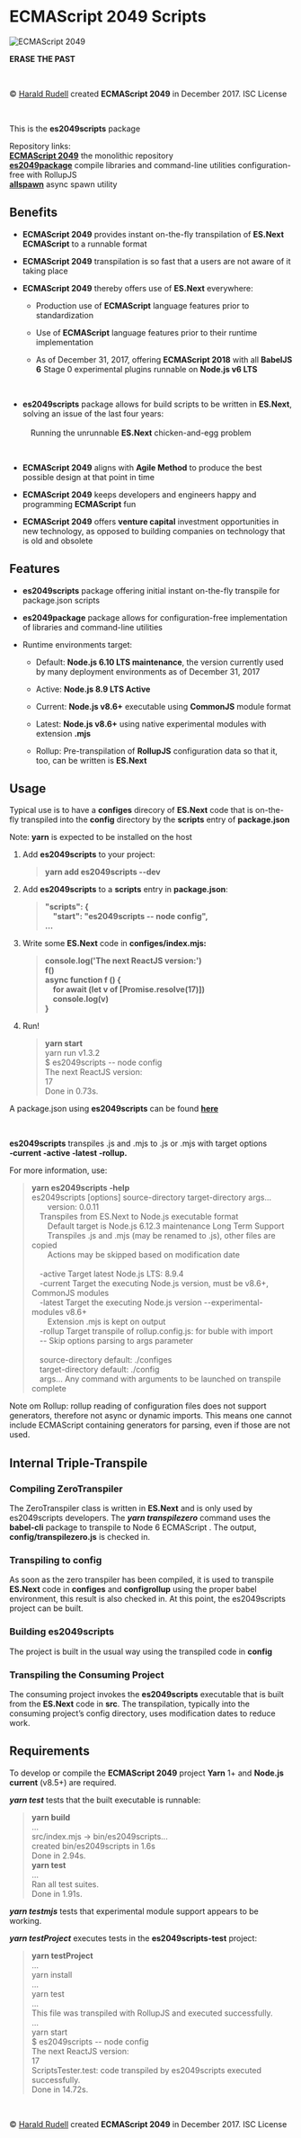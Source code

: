 <h1>ECMAScript 2049 Scripts</h1>
<img src=https://raw.githubusercontent.com/haraldrudell/ECMAScript2049/HEAD/workspace/packages/es2049scripts/assets/ECMAScript%202049.png alt="ECMAScript 2049" />
<p><strong>ERASE THE PAST</strong></p>
<p>&emsp;</p>
<p>© <a href=http://haraldrudell.com>Harald Rudell</a> created <strong>ECMAScript 2049</strong> in December 2017. ISC License</p>
<p>&emsp;</p>

<p>This is the <strong>es2049scripts</strong> package</p>
<p>Repository links:<br />
<strong><a href=https://github.com/haraldrudell/ECMAScript2049>ECMAScript 2049</a></strong> the monolithic repository<br />
<strong><a href=https://github.com/haraldrudell/ECMAScript2049/tree/master/workspace/packages/es2049package>es2049package</a></strong> compile libraries and command-line utilities configuration-free with RollupJS<br />
<strong><a href=https://github.com/haraldrudell/ECMAScript2049/tree/master/workspace/packages/allspawn>allspawn</a></strong> async spawn utility</p>

<h2>Benefits</h2>
<ul>
  <li><p><strong>ECMAScript 2049</strong> provides instant on-the-fly transpilation of <strong>ES.Next ECMAScript</strong> to a runnable format</p></li>
  <li><p><strong>ECMAScript 2049</strong> transpilation is so fast that a users are not aware of it taking place</p></li>
  <li><p><strong>ECMAScript 2049</strong> thereby offers use of <strong>ES.Next</strong> everywhere:</p>
    <ul>
      <li><p>Production use of <strong>ECMAScript</strong> language features prior to standardization</p></li>
      <li><p>Use of <strong>ECMAScript</strong> language features prior to their runtime implementation</p></li>
      <li><p>As of December 31, 2017, offering <strong>ECMAScript 2018</strong> with all <strong>BabelJS 6</strong> Stage 0 experimental plugins runnable on <strong>Node.js v6 LTS</strong></p></li>
  </ul><p>&nbsp;</p></li>
  <li><p><strong>es2049scripts</strong> package allows for build scripts to be written in <strong>ES.Next</strong>, solving an issue of the last four years:<br /><br />&emsp;Running the unrunnable <strong>ES.Next</strong> chicken-and-egg problem</p><p>&nbsp;</p></li>
  <li><p><strong>ECMAScript 2049</strong> aligns with <strong>Agile Method</strong> to produce the best possible design at that point in time</li>
  <li><p><strong>ECMAScript 2049</strong> keeps developers and engineers happy and programming <strong>ECMAScript</strong> fun</li>
  <li><p><strong>ECMAScript 2049</strong> offers <strong>venture capital</strong> investment opportunities in new technology, as opposed to building companies on technology that is old and obsolete</li>
</ul>

<h2>Features</h2>
<ul>
  <li><p><strong>es2049scripts</strong> package offering initial instant on-the-fly transpile for package.json scripts</p></li>
  <li><p><strong>es2049package</strong> package allows for configuration-free implementation of libraries and command-line utilities</p></li>
  <li><p>Runtime environments target:</p>
    <ul>
      <li><p>Default: <strong>Node.js 6.10 LTS maintenance</strong>, the version currently used by many deployment environments as of December 31, 2017</p></li>
      <li><p>Active: <strong>Node.js 8.9 LTS Active</strong></p></li>
      <li><p>Current: <strong>Node.js v8.6+</strong> executable using <strong>CommonJS</strong> module format</p></li>
      <li><p>Latest: <strong>Node.js v8.6+</strong> using native experimental modules with extension <strong>.mjs</strong></p></li>
      <li><p>Rollup: Pre-transpilation of <strong>RollupJS</strong> configuration data so that it, too, can be written is <strong>ES.Next</strong></p></li>
  </ul></li>
</ul>

<h2>Usage</h2>
<p>Typical use is to have a <strong>configes</strong> direcory of <strong>ES.Next</strong> code that is on-the-fly transpiled into the <strong>config</strong> directory by the <strong>scripts</strong> entry of <strong>package.json</strong></p>
<p>Note: <strong>yarn</strong> is expected to be installed on the host</p>
<ol>
  <li><p>Add <strong>es2049scripts</strong> to your project:</p>
  <blockquote><strong>yarn add es2049scripts --dev</strong></blockquote></li>
  <li><p>Add <strong>es2049scripts</strong> to a <strong>scripts</strong> entry in <strong>package.json</strong>:</p>
  <blockquote><strong>"scripts": {<br />
    &emsp;"start": "es2049scripts -- node config",<br />
    …</strong></blockquote></li>
  <li><p>Write some <strong>ES.Next</strong> code in <strong>configes/index.mjs:</strong></p>
  <blockquote><strong>console.log('The next ReactJS version:')<br />
    f()<br />
    async function f () {<br />
    &emsp;for await (let v of [Promise.resolve(17)])<br />
    &emsp;console.log(v)<br />
    }</strong></blockquote></li>
  <li><p>Run!</p>
  <blockquote><strong>yarn start</strong><br />
    yarn run v1.3.2<br />
    $ es2049scripts -- node config<br />
    The next ReactJS version:<br />
    17<br />
    Done in 0.73s.</blockquote></li>
</ol>
<p>A package.json using <strong>es2049scripts</strong> can be found <strong><a href=https://github.com/haraldrudell/ECMAScript2049/blob/master/workspace/packages/es2049package/package.json>here</a></strong></p>

<p>&emsp;</p>
<p><strong>es2049scripts</strong> transpiles .js and .mjs to .js or .mjs with target options <strong>&#8209;current &#8209;active &#8209;latest &#8209;rollup.</strong></p>
<p>For more information, use:</p>
<blockquote><strong>yarn es2049scripts &#8209;help</strong><br />
  es2049scripts [options] source-directory target-directory args…<br />
  &emsp;&emsp;version: 0.0.11<br />
  &emsp;Transpiles from ES.Next to Node.js executable format<br />
  &emsp;&emsp;Default target is Node.js 6.12.3 maintenance Long Term Support<br />
  &emsp;&emsp;Transpiles .js and .mjs (may be renamed to .js), other files are copied<br />
  &emsp;&emsp;Actions may be skipped based on modification date<br />
  <br />
  &emsp;-active  Target latest Node.js LTS: 8.9.4<br />
  &emsp;-current  Target the executing Node.js version, must be v8.6+, CommonJS modules<br />
  &emsp;-latest  Target the executing Node.js version --experimental-modules v8.6+<br />
  &emsp;&emsp;Extension .mjs is kept on output<br />
  &emsp;-rollup  Target transpile of rollup.config.js: for buble with import<br />
  &emsp;--  Skip options parsing to args parameter<br />
  <br />
  &emsp;source-directory default: ./configes<br />
  &emsp;target-directory default: ./config<br />
  &emsp;args…  Any command with arguments to be launched on transpile complete</strong></blockquote>
<p>Note om Rollup: rollup reading of configuration files does not support generators, therefore not async or dynamic imports. This means one cannot include ECMAScript containing generators for parsing, even if those are not used.</p>

<h2>Internal Triple-Transpile</h2>
<h3>Compiling ZeroTranspiler</h3>
<p>The ZeroTranspiler class is written in <strong>ES.Next</strong> and is only used by es2049scripts developers. The <em><strong>yarn transpilezero</strong></em> command uses the <strong>babel-cli</strong> package to transpile to Node 6 ECMAScript . The output, <strong>config/transpilezero.js</strong> is checked in.
<h3>Transpiling to config</h3>
<p>As soon as the zero transpiler has been compiled, it is used to transpile <strong>ES.Next</strong> code in <strong>configes</strong> and <strong>configrollup</strong> using the proper babel environment, this result is also checked in. At this point, the es2049scripts project can be built.</p>
<h3>Building es2049scripts</h3>
<p>The project is built in the usual way using the transpiled code in <strong>config</strong>
<h3>Transpiling the Consuming Project</h3>
<p>The consuming project invokes the <strong>es2049scripts</strong> executable that is built from the <strong>ES.Next</strong> code in <strong>src</strong>. The transpilation, typically into the consuming project’s config directory, uses modification dates to reduce work.

<h2>Requirements</h2>
<p>To develop or compile the <strong>ECMAScript 2049</strong> project <strong>Yarn</strong> 1+ and <strong>Node.js current</strong> (v8.5+) are required.</p>
<p><em><strong>yarn test</strong></em> tests that the built executable is runnable:</p>
<blockquote><strong>yarn build</strong><br />
  …<br />
  src/index.mjs → bin/es2049scripts...<br />
  created bin/es2049scripts in 1.6s<br />
  Done in 2.94s.<br />
  <strong>yarn test</strong><br />
  …<br />
  Ran all test suites.<br />
  Done in 1.91s.</strong></blockquote>
<p><em><strong>yarn testmjs</strong></em> tests that experimental module support appears to be working.</p>
<p><em><strong>yarn testProject</strong></em> executes tests in the <strong>es2049scripts-test</strong> project:</p>
<blockquote><strong>yarn testProject</strong><br />
…<br />
yarn install<br />
…<br />
yarn test<br />
…<br />
This file was transpiled with RollupJS and executed successfully.<br />
…<br />
yarn start<br />
$ es2049scripts -- node config<br />
The next ReactJS version:<br />
17<br />
ScriptsTester.test: code transpiled by es2049scripts executed successfully.<br />
Done in 14.72s.</strong></blockquote>
<p>&emsp;</p>

<p>© <a href=http://haraldrudell.com>Harald Rudell</a> created <strong>ECMAScript 2049</strong> in December 2017. ISC License</p>
